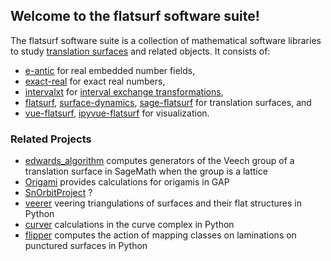## Welcome to the flatsurf software suite!

The flatsurf software suite is a collection of mathematical software libraries to study [translation surfaces](https://en.wikipedia.org/wiki/Translation_surface) and related objects. It consists of:

* [e-antic](https://flatsurf.github.io/e-antic/libeantic/) for real embedded number fields,
* [exact-real](https://github.com/flatsurf/exact-real/) for exact real numbers,
* [intervalxt](https://github.com/flatsurf/intervalxt/) for [interval exchange transformations](https://en.wikipedia.org/wiki/Interval_exchange_transformation),
* [flatsurf](https://github.com/flatsurf/flatsurf/), [surface-dynamics](https://flatsurf.github.io/surface-dynamics/), [sage-flatsurf](https://flatsurf.github.io/sage-flatsurf) for translation surfaces, and
* [vue-flatsurf](https://github.com/flatsurf/vue-flatsurf), [ipyvue-flatsurf](https://github.com/flatsurf/ipyvue-flatsurf) for visualization.

### Related Projects

* [edwards_algorithm](https://github.com/slade96/edwards_algorithm) computes generators of the Veech group of a translation surface in SageMath when the group is a lattice
* [Origami](https://github.com/AG-Weitze-Schmithusen/Origami) provides calculations for origamis in GAP
* [SnOrbitProject](https://gitlab.eecs.umich.edu/translationsurfaces/snorbitproject) ?
* [veerer](https://gitlab.com/videlec/veerer/) veering triangulations of surfaces and their flat structures in Python
* [curver](https://github.com/MarkCBell/curver) calculations in the curve complex in Python
* [flipper](https://flipper.readthedocs.io/en/latest/) computes the action of mapping classes on laminations on punctured surfaces in Python
